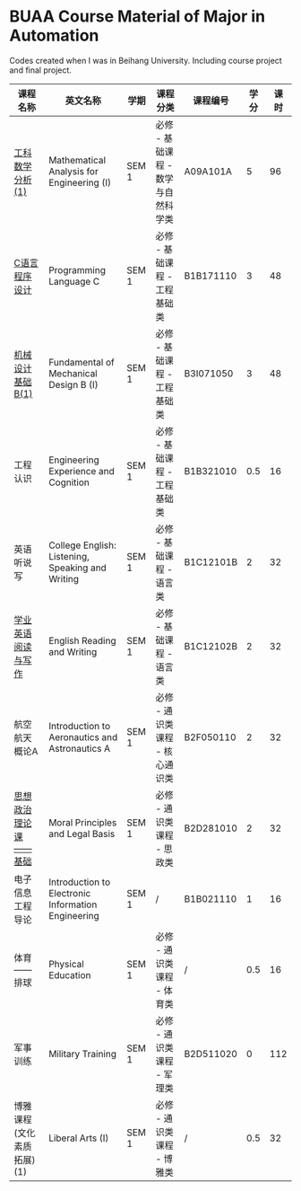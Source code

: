 # BUAA Course Material of Major in Automation

Codes created when I was in Beihang University.
Including course project and final project.

| 课程名称 | 英文名称 | 学期 | 课程分类 | 课程编号 | 学分 | 课时 |
| ------ | -------- | -------- | ------ | ------- | --- | --- |
| [工科数学分析(1)][1] | Mathematical Analysis for Engineering (I) | SEM 1 | 必修 - 基础课程 - 数学与自然科学类 | A09A101A | 5 | 96 |
| [C语言程序设计][2] | Programming Language C | SEM 1 | 必修 - 基础课程 - 工程基础类 | B1B171110 | 3 | 48 |
| [机械设计基础B(1)][3] | Fundamental of Mechanical Design B (I) | SEM 1 | 必修 - 基础课程 - 工程基础类 | B3I071050 | 3 | 48 |
| 工程认识 | Engineering Experience and Cognition | SEM 1 | 必修 - 基础课程 - 工程基础类 | B1B321010 | 0.5 | 16 |
| 英语听说写 | College English: Listening, Speaking and Writing | SEM 1 | 必修 - 基础课程 - 语言类 | B1C12101B | 2 | 32 |
| [学业英语阅读与写作][4] | English Reading and Writing | SEM 1 | 必修 - 基础课程 - 语言类 | B1C12102B | 2 | 32 |
| 航空航天概论A | Introduction to Aeronautics and Astronautics A | SEM 1 | 必修 - 通识类课程 - 核心通识类 | B2F050110 | 2 | 32 |
| [思想政治理论课——基础][5] | Moral Principles and Legal Basis | SEM 1 | 必修 - 通识类课程 - 思政类 | B2D281010 | 2 | 32 |
| 电子信息工程导论 | Introduction to Electronic Information Engineering | SEM 1 | / | B1B021110 | 1 | 16 |
| 体育——排球 | Physical Education | SEM 1 | 必修 - 通识类课程 - 体育类 | / | 0.5 | 16 |
| 军事训练 | Military Training | SEM 1 | 必修 - 通识类课程 - 军理类 | B2D511020 | 0 | 112 |
| 博雅课程(文化素质拓展)(1) | Liberal Arts (I) | SEM 1 | 必修 - 通识类课程 - 博雅类 | / | 0.5 | 32 |

[1]: https://github.com/AccSrd/BUAA_Course_Automation/tree/main/Compulsory%20Courses%20%E5%BF%85%E4%BF%AE%E8%AF%BE%E7%A8%8B%20-%20Automation%203%E7%B3%BB/SEM1%20-%20%E5%B7%A5%E7%A7%91%E6%95%B0%E5%AD%A6%E5%88%86%E6%9E%90(1)%20Mathematical%20Analysis%20for%20Engineering%20(I)

[2]: https://github.com/AccSrd/BUAA_Course_Automation/tree/main/Compulsory%20Courses%20%E5%BF%85%E4%BF%AE%E8%AF%BE%E7%A8%8B%20-%20Automation%203%E7%B3%BB/SEM1%20-%20C%E8%AF%AD%E8%A8%80%E7%A8%8B%E5%BA%8F%E8%AE%BE%E8%AE%A1%20Programming%20Language%20C

[3]: https://github.com/AccSrd/BUAA_Course_Automation/tree/main/Compulsory%20Courses%20%E5%BF%85%E4%BF%AE%E8%AF%BE%E7%A8%8B%20-%20Automation%203%E7%B3%BB/SEM1%20-%20%E6%9C%BA%E6%A2%B0%E8%AE%BE%E8%AE%A1%E5%9F%BA%E7%A1%80B(1)%20Fundamental%20of%20Mechanical%20Design%20B%20(I)

[4]: https://github.com/AccSrd/BUAA_Course_Automation/tree/main/Compulsory%20Courses%20%E5%BF%85%E4%BF%AE%E8%AF%BE%E7%A8%8B%20-%20Automation%203%E7%B3%BB/SEM1%20-%20%E5%AD%A6%E4%B8%9A%E8%8B%B1%E8%AF%AD%E9%98%85%E8%AF%BB%E4%B8%8E%E5%86%99%E4%BD%9C%20English%20Reading%20and%20Writing/%E4%BD%9C%E4%B8%9A%20Assignments

[5]: https://github.com/AccSrd/BUAA_Course_Automation/tree/main/Compulsory%20Courses%20%E5%BF%85%E4%BF%AE%E8%AF%BE%E7%A8%8B%20-%20Automation%203%E7%B3%BB/SEM1%20-%20%E6%80%9D%E6%83%B3%E6%94%BF%E6%B2%BB%E7%90%86%E8%AE%BA%E8%AF%BE%20%E2%80%94%20%E5%9F%BA%E7%A1%80%20Moral%20Principles%20and%20Legal%20Basis
